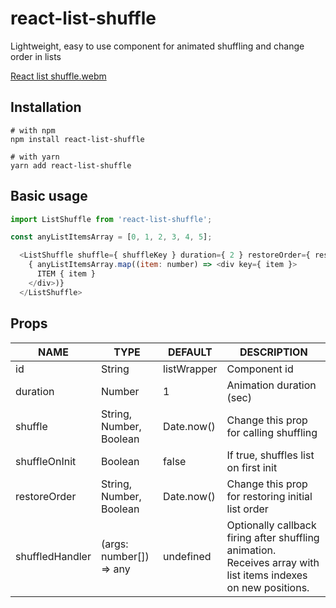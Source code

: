 # react-list-shuffle

Lightweight, easy to use component for animated shuffling and change order in lists

[React list shuffle.webm](https://user-images.githubusercontent.com/12416010/213731815-287dee79-1242-4c40-afe9-a52ada72cef2.webm)

## Installation
```shell
# with npm
npm install react-list-shuffle
```
```shell
# with yarn
yarn add react-list-shuffle
```

## Basic usage
```js
import ListShuffle from 'react-list-shuffle';

const anyListItemsArray = [0, 1, 2, 3, 4, 5];
```

```js
  <ListShuffle shuffle={ shuffleKey } duration={ 2 } restoreOrder={ restoreOrderKey }>
    { anyListItemsArray.map((item: number) => <div key={ item }>
      ITEM { item }
    </div>)}
  </ListShuffle>
```

## Props
| NAME          | TYPE    | DEFAULT              | DESCRIPTION              |
|---------------|---------|----------------------|--------------------------|
| id            | String  | listWrapper          | Component id             |
| duration      | Number  | 1                    | Animation duration (sec) |
| shuffle       | String, Number, Boolean | Date.now() | Change this prop for calling shuffling |
| shuffleOnInit | Boolean | false                | If true, shuffles list on first init|
| restoreOrder  | String, Number, Boolean | Date.now() | Change this prop for restoring initial list order |
|shuffledHandler | (args: number[]) => any | undefined | Optionally callback firing after shuffling animation. Receives  array with list items indexes on new positions. |
